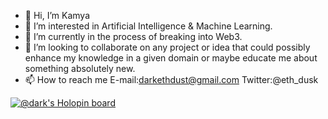 - 👋 Hi, I’m Kamya 
- 👀 I’m interested in Artificial Intelligence & Machine Learning.
- 🌱 I’m currently in the process of breaking into Web3.
- 💞️ I’m looking to collaborate on any project or idea that could possibly enhance my knowledge in a given domain or maybe educate me about something absolutely new.
- 📫 How to reach me E-mail:darkethdust@gmail.com
                     Twitter:@eth_dusk

[![@dark's Holopin board](https://holopin.io/api/user/board?user=dark)](https://holopin.io/@dark)
<!---
Kamya90/Kamya90 is a ✨ special ✨ repository because its `README.md` (this file) appears on your GitHub profile.
You can click the Preview link to take a look at your changes.
[![@dark's Holopin board](https://holopin.io/api/user/board?user=dark)](https://holopin.io/@dark)
--->
